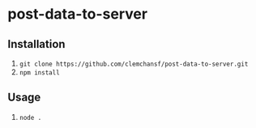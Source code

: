 # post-data-to-server

## Installation

1. `git clone https://github.com/clemchansf/post-data-to-server.git`
2. `npm install`

## Usage

1. `node .`
